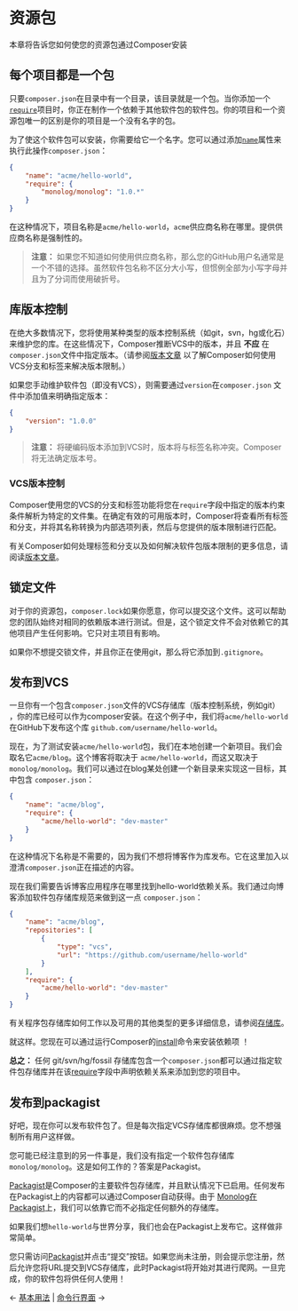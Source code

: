 # 资源包

本章将告诉您如何使您的资源包通过Composer安装

## 每个项目都是一个包

只要`composer.json`在目录中有一个目录，该目录就是一个包。当你添加一个[`require`](04-schema.md#require)项目时，你正在制作一个依赖于其他软件包的软件包。你的项目和一个资源包唯一的区别是你的项目是一个没有名字的包。

为了使这个软件包可以安装，你需要给它一个名字。您可以通过添加[`name`](04-schema.md#name)属性来执行此操作`composer.json`：

```json
{
    "name": "acme/hello-world",
    "require": {
        "monolog/monolog": "1.0.*"
    }
}
```

在这种情况下，项目名称是`acme/hello-world`，`acme`供应商名称在哪里。提供供应商名称是强制性的。

>**注意：** 如果您不知道如何使用供应商名称，那么您的GitHub用户名通常是一个不错的选择。虽然软件包名称不区分大小写，但惯例全部为小写字母并且为了分词而使用破折号。

## 库版本控制

在绝大多数情况下，您将使用某种类型的版本控制系统（如git，svn，hg或化石）来维护您的库。在这些情况下，Composer推断VCS中的版本，并且 **不应** 在`composer.json`文件中指定版本。（请参阅[版本文章](articles/versions.md) 以了解Composer如何使用VCS分支和标签来解决版本限制。）

如果您手动维护软件包（即没有VCS），则需要通过`version`在`composer.json` 文件中添加值来明确指定版本：

```json
{
    "version": "1.0.0"
}
```

>**注意：** 将硬编码版本添加到VCS时，版本将与标签名称冲突。Composer将无法确定版本号。

### VCS版本控制

Composer使用您的VCS的分支和标签功能将您在`require`字段中指定的版本约束条件解析为特定的文件集。在确定有效的可用版本时，Composer将查看所有标签和分支，并将其名称转换为内部选项列表，然后与您提供的版本限制进行匹配。

有关Composer如何处理标签和分支以及如何解决软件包版本限制的更多信息，请阅读[版本文章](articles/versions.md)。

## 锁定文件

对于你的资源包，`composer.lock`如果你愿意，你可以提交这个文件。这可以帮助您的团队始终对相同的依赖版本进行测试。但是，这个锁定文件不会对依赖它的其他项目产生任何影响。它只对主项目有影响。

如果你不想提交锁文件，并且你正在使用git，那么将它添加到`.gitignore`。

## 发布到VCS

一旦你有一个包含`composer.json`文件的VCS存储库（版本控制系统，例如git） ，你的库已经可以作为composer安装。在这个例子中，我们将`acme/hello-world`在GitHub下发布这个库 `github.com/username/hello-world`。

现在，为了测试安装`acme/hello-world`包，我们在本地创建一个新项目。我们会取名它`acme/blog`。这个博客将取决于 `acme/hello-world`，而这又取决于`monolog/monolog`。我们可以通过在blog某处创建一个新目录来实现这一目标，其中包含 `composer.json`：

```json
{
    "name": "acme/blog",
    "require": {
        "acme/hello-world": "dev-master"
    }
}
```

在这种情况下名称是不需要的，因为我们不想将博客作为库发布。它在这里加入以澄清`composer.json`正在描述的内容。

现在我们需要告诉博客应用程序在哪里找到hello-world依赖关系。我们通过向博客添加软件包存储库规范来做到这一点 `composer.json`：

```json
{
    "name": "acme/blog",
    "repositories": [
        {
            "type": "vcs",
            "url": "https://github.com/username/hello-world"
        }
    ],
    "require": {
        "acme/hello-world": "dev-master"
    }
}
```

有关程序包存储库如何工作以及可用的其他类型的更多详细信息，请参阅[存储库](05-repositories.md)。

就这样。您现在可以通过运行Composer的[install](03-cli.md#install)命令来安装依赖项 ！

**总之：** 任何 git/svn/hg/fossil 存储库包含一个`composer.json`都可以通过指定软件包存储库并在该[require](04-schema.md#require)字段中声明依赖关系来添加到您的项目中。

## 发布到packagist

好吧，现在你可以发布软件包了。但是每次指定VCS存储库都很麻烦。您不想强制所有用户这样做。

您可能已经注意到的另一件事是，我们没有指定一个软件包存储库`monolog/monolog`。这是如何工作的？答案是Packagist。

[Packagist](https://packagist.org/)是Composer的主要软件包存储库，并且默认情况下已启用。任何发布在Packagist上的内容都可以通过Composer自动获得。由于 [Monolog在Packagist](https://packagist.org/packages/monolog/monolog)上，我们可以依靠它而不必指定任何额外的存储库。

如果我们想`hello-world`与世界分享，我们也会在Packagist上发布它。这样做非常简单。

您只需访问[Packagist](https://packagist.org/)并点击“提交”按钮。如果您尚未注册，则会提示您注册，然后允许您将URL提交到VCS存储库，此时Packagist将开始对其进行爬网。一旦完成，你的软件包将供任何人使用！

&larr; [基本用法](01-basic-usage.md) |  [命令行界面](03-cli.md) &rarr;
